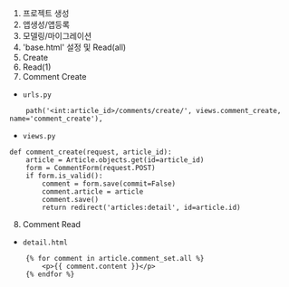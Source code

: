 1. 프로젝트 생성
2. 앱생성/앱등록
3. 모델링/마이그레이션
4. 'base.html' 설정 및 Read(all)
5. Create
6. Read(1)
7. Comment Create
- `urls.py`
```
    path('<int:article_id>/comments/create/', views.comment_create, name='comment_create'),
```

- `views.py`
```
def comment_create(request, article_id):
    article = Article.objects.get(id=article_id)
    form = CommentForm(request.POST)
    if form.is_valid():
        comment = form.save(commit=False)
        comment.article = article
        comment.save()
        return redirect('articles:detail', id=article.id)
```

8. Comment Read
- `detail.html`
```
    {% for comment in article.comment_set.all %}
        <p>{{ comment.content }}</p>
    {% endfor %}
```
